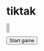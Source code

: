 # tiktak

<!DOCTYPE html>
<html>
<meta charset="utf-8">
<body>

<canvas id="canvas" width="690" height="690"
style="border:4px solid #c3c3c3;">

</canvas>




<p id="demo"></p>

<script>

var ctx = canvas.getContext("2d");
     

document.getElementById("canvas").addEventListener("click", function(event) {
  onClick(event);
});
var lastMove = 'x';
var BlocksOfGame = ['', '', '', '', '', '', '', '', ''];
function printState()

{
	alert(
	BlocksOfGame[0]+
	BlocksOfGame[1]+
	BlocksOfGame[2]+
	BlocksOfGame[3]+
	BlocksOfGame[4]+
	BlocksOfGame[5]+
	BlocksOfGame[6]+
	BlocksOfGame[7]+
	BlocksOfGame[8])
}
function calcBlockFromCoordinates(x, y) {
if (x < 235 && y < 235){
return 0;
}

else if (x > 465 && y < 235){
return 2;}

else{
(x > 235 && x < 465 && y < 235)
return 1;
}



if (x < 235 && y > 465){
return 6;
}

else if (x > 465 && y > 465){
return 8;
}

else{
(x > 235 && x < 465 && y < 465)
return 7;
}



if (x < 235 && y > 235 && y < 465){
return 3;
}

else if (x > 465 && y > 235 && y < 465){
return 5;
}

else{
(x > 235 && x < 465 && y > 235 && y < 465)
return 4;
}


}



function onClick(e) {
printState()
function drawX(x, y) {
ctx.beginPath();
ctx.moveTo(x + -35, y + -35);
ctx.lineTo(x + 35, y + 35);
ctx.moveTo(x + -35, y + 35);
ctx.lineTo(x + 35, y + -35);
ctx.stroke();
}

  
  function drawO(x, y, r) {
  ctx.beginPath();
  ctx.arc(x, y, r, 0, Math.PI * 2, true);
  ctx.stroke();
}
  
  var x = e.x - canvas.offsetLeft;
  var y = e.y - canvas.offsetTop;
  
   if (x < 235)
x = 115;
else if (x > 465)
x = 580;
else 
x = 350

  if (y < 230)
y = 115;
else if (y > 465)
y = 580;
else 
y = 350


 if (lastMove == 'x') {
lastMove = 'o';
drawO(x, y, 50)
} else {
lastMove = 'x';
drawX(x, y);
 
}
 

var block = calcBlockFromCoordinates(x, y);
BlocksOfGame[block] = lastMove;

}


ctx.beginPath();
ctx.moveTo(230, 0);
ctx.lineTo(230, 700);
ctx.moveTo(460, 0);
ctx.lineTo(460, 700);
ctx.moveTo(0, 230);
ctx.lineTo(690, 230);
ctx.moveTo(0, 460);
ctx.lineTo(690, 460);
ctx.stroke();


</script>
<button onclick="onClick()">Start game</button>
</body>
</html>
